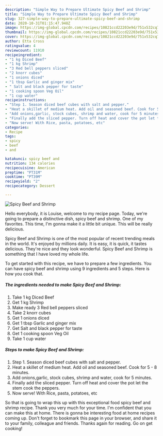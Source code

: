 ```yaml
---
description: "Simple Way to Prepare Ultimate Spicy Beef and Shrimp"
title: "Simple Way to Prepare Ultimate Spicy Beef and Shrimp"
slug: 327-simple-way-to-prepare-ultimate-spicy-beef-and-shrimp
date: 2020-10-31T01:15:47.948Z
image: https://img-global.cpcdn.com/recipes/10821ccd22203e9d/751x532cq70/spicy-beef-and-shrimp-recipe-main-photo.jpg
thumbnail: https://img-global.cpcdn.com/recipes/10821ccd22203e9d/751x532cq70/spicy-beef-and-shrimp-recipe-main-photo.jpg
cover: https://img-global.cpcdn.com/recipes/10821ccd22203e9d/751x532cq70/spicy-beef-and-shrimp-recipe-main-photo.jpg
author: Etta Cross
ratingvalue: 4
reviewcount: 11910
recipeingredient:
- "1 kg Diced Beef"
- "1 kg Shrimp"
- "3 Red bell peppers sliced"
- "2 knorr cubes"
- "1 onions diced"
- "1 tbsp Garlic and ginger mix"
- " Salt and black pepper for taste"
- "1 cooking spoon Veg Oil"
- "1 cup water"
recipeinstructions:
- "Step 1. Season diced beef cubes with salt and pepper."
- "Heat a skillet of medium heat. Add oil and seasoned beef. Cook for 5 - 8 minutes."
- "Add onions,garlic, stock cubes, shrimp and water, cook for 5 minutes."
- "Finally add the sliced pepper. Turn off heat and cover the pot let the stem cook the peppers."
- "Now serve! With Rice, pasta, potatoes, etc"
categories:
- Recipe
tags:
- spicy
- beef
- and

katakunci: spicy beef and 
nutrition: 134 calories
recipecuisine: American
preptime: "PT31M"
cooktime: "PT39M"
recipeyield: "2"
recipecategory: Dessert

---
```



![Spicy Beef and Shrimp](https://img-global.cpcdn.com/recipes/10821ccd22203e9d/751x532cq70/spicy-beef-and-shrimp-recipe-main-photo.jpg)

Hello everybody, it is Louise, welcome to my recipe page. Today, we're going to prepare a distinctive dish, spicy beef and shrimp. One of my favorites. This time, I'm gonna make it a little bit unique. This will be really delicious.



Spicy Beef and Shrimp is one of the most popular of recent trending meals in the world. It's enjoyed by millions daily. It is easy, it is quick, it tastes delicious. They're nice and they look wonderful. Spicy Beef and Shrimp is something that I have loved my whole life.


To get started with this recipe, we have to prepare a few ingredients. You can have spicy beef and shrimp using 9 ingredients and 5 steps. Here is how you cook that.

<!--inarticleads1-->

##### The ingredients needed to make Spicy Beef and Shrimp:

1. Take 1 kg Diced Beef
1. Get 1 kg Shrimp
1. Make ready 3 Red bell peppers sliced
1. Take 2 knorr cubes
1. Get 1 onions diced
1. Get 1 tbsp Garlic and ginger mix
1. Get  Salt and black pepper for taste
1. Get 1 cooking spoon Veg Oil
1. Take 1 cup water




<!--inarticleads2-->

##### Steps to make Spicy Beef and Shrimp:

1. Step 1. Season diced beef cubes with salt and pepper.
1. Heat a skillet of medium heat. Add oil and seasoned beef. Cook for 5 - 8 minutes.
1. Add onions,garlic, stock cubes, shrimp and water, cook for 5 minutes.
1. Finally add the sliced pepper. Turn off heat and cover the pot let the stem cook the peppers.
1. Now serve! With Rice, pasta, potatoes, etc




So that is going to wrap this up with this exceptional food spicy beef and shrimp recipe. Thank you very much for your time. I'm confident that you can make this at home. There is gonna be interesting food at home recipes coming up. Don't forget to bookmark this page in your browser, and share it to your family, colleague and friends. Thanks again for reading. Go on get cooking!
